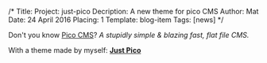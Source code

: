 /*
Title: Project: just-pico
Decription: A new theme for pico CMS
Author: Mat
Date: 24 April 2016
Placing: 1
Template: blog-item
Tags: [news]
*/

Don't you know [Pico CMS](http://picocms.org/)?
_A stupidly simple & blazing fast, flat file CMS._

With a theme made by myself: **[Just Pico](https://github.com/blocknotes/just-pico)**
